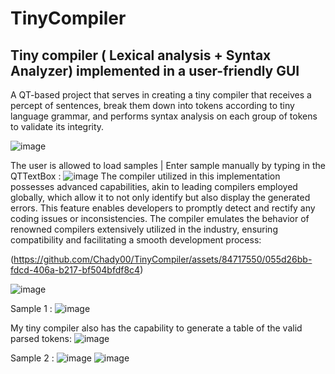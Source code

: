 # TinyCompiler
## Tiny compiler ( Lexical analysis + Syntax Analyzer) implemented in a user-friendly GUI 
A QT-based project that serves in creating a tiny compiler that receives a percept of sentences, break them down into tokens according to tiny language grammar, and performs syntax analysis on each group of tokens to validate its integrity.

![image](https://github.com/Chady00/TinyCompiler/assets/84717550/e6a1c04b-afe2-4630-a033-6d3e18346a68)

The user is allowed to load samples | Enter sample manually by typing in the QTTextBox :
![image](https://github.com/Chady00/TinyCompiler/assets/84717550/b16405c2-c449-4bac-ab95-f7dcaebb39b3)
The compiler utilized in this implementation possesses advanced capabilities, akin to leading compilers employed globally, which allow it to not only identify but also display the generated errors. This feature enables developers to promptly detect and rectify any coding issues or inconsistencies. The compiler emulates the behavior of renowned compilers extensively utilized in the industry, ensuring compatibility and facilitating a smooth development process:

(https://github.com/Chady00/TinyCompiler/assets/84717550/055d26bb-fdcd-406a-b217-bf504bfdf8c4)

![image](https://github.com/Chady00/TinyCompiler/assets/84717550/af84d66f-6d07-4d7b-99e7-d051f7376362)

Sample 1 : 
![image](https://github.com/Chady00/TinyCompiler/assets/84717550/4702dd87-0cb4-4142-ac6b-0bb52068673a)

My tiny compiler also has the capability to generate a table of the valid parsed tokens:
![image](https://github.com/Chady00/TinyCompiler/assets/84717550/e0b31597-e2b6-42af-a0a7-e3f10a7c9147)

Sample 2 :
![image](https://github.com/Chady00/TinyCompiler/assets/84717550/018dfbe3-44d6-410a-9a5e-ab607f5604a1)
![image](https://github.com/Chady00/TinyCompiler/assets/84717550/327e11d9-9354-48df-8c1b-87898f5f2c74)
